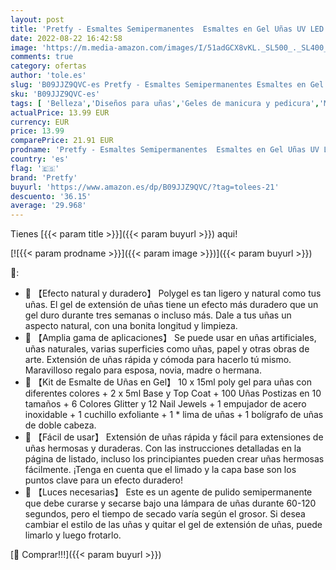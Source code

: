 ```yaml
---
layout: post
title: 'Pretfy - Esmaltes Semipermanentes  Esmaltes en Gel Uñas UV LED con Base  Top Coat Brillante  y Mate  Colorido Esmaltes de Uñas Kit  Set de regalo  Navidad  10# '
date: 2022-08-22 16:42:58
image: 'https://m.media-amazon.com/images/I/51adGCX8vKL._SL500_._SL400_.jpg'
comments: true
category: ofertas
author: 'tole.es'
slug: 'B09JJZ9QVC-es Pretfy - Esmaltes Semipermanentes Esmaltes en Gel Uñas UV...'
sku: 'B09JJZ9QVC-es'
tags: [ 'Belleza','Diseños para uñas','Geles de manicura y pedicura','Manicura y pedicura','Uñas postizas y accesorios','de','navidad','pretfy','regalo','set','🇪🇸', ]
actualPrice: 13.99 EUR
currency: EUR
price: 13.99
comparePrice: 21.91 EUR
prodname: 'Pretfy - Esmaltes Semipermanentes  Esmaltes en Gel Uñas UV LED con Base  Top Coat Brillante  y Mate  Colorido Esmaltes de Uñas Kit  Set de regalo  Navidad  10# '
country: 'es'
flag: '🇪🇸'
brand: 'Pretfy'
buyurl: 'https://www.amazon.es/dp/B09JJZ9QVC/?tag=tolees-21'
descuento: '36.15'
average: '29.968'
---
```


Tienes [{{< param title >}}]({{< param buyurl >}}) aqui!

[![{{< param prodname >}}]({{< param image >}})]({{< param buyurl >}})

🔎:

- 💐 【Efecto natural y duradero】 Polygel es tan ligero y natural como tus uñas. El gel de extensión de uñas tiene un efecto más duradero que un gel duro durante tres semanas o incluso más. Dale a tus uñas un aspecto natural, con una bonita longitud y limpieza.
- 💐 【Amplia gama de aplicaciones】 Se puede usar en uñas artificiales, uñas naturales, varias superficies como uñas, papel y otras obras de arte. Extensión de uñas rápida y cómoda para hacerlo tú mismo. Maravilloso regalo para esposa, novia, madre o hermana.
- 💐 【Kit de Esmalte de Uñas en Gel】 10 x 15ml poly gel para uñas con diferentes colores + 2 x 5ml Base y Top Coat + 100 Uñas Postizas en 10 tamaños + 6 Colores Glitter y 12 Nail Jewels + 1 empujador de acero inoxidable + 1 cuchillo exfoliante + 1 * lima de uñas + 1 bolígrafo de uñas de doble cabeza.
- 💐 【Fácil de usar】 Extensión de uñas rápida y fácil para extensiones de uñas hermosas y duraderas. Con las instrucciones detalladas en la página de listado, incluso los principiantes pueden crear uñas hermosas fácilmente. ¡Tenga en cuenta que el limado y la capa base son los puntos clave para un efecto duradero!
- 💐 【Luces necesarias】 Este es un agente de pulido semipermanente que debe curarse y secarse bajo una lámpara de uñas durante 60-120 segundos, pero el tiempo de secado varía según el grosor. Si desea cambiar el estilo de las uñas y quitar el gel de extensión de uñas, puede limarlo y luego frotarlo.

[🛒 Comprar!!!]({{< param buyurl >}})
